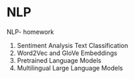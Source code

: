 # NLP
NLP- homework

1. Sentiment Analysis Text Classification
2. Word2Vec and GloVe Embeddings
3. Pretrained Language Models
4. Multilingual Large Language Models
